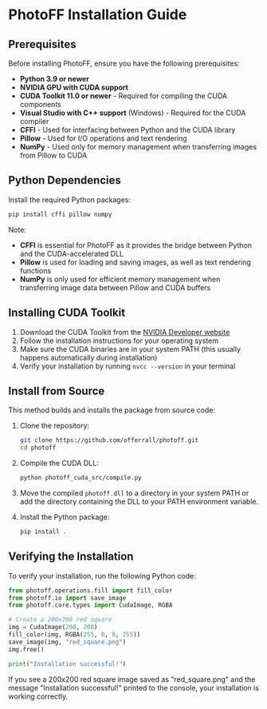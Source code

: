 # PhotoFF Installation Guide

## Prerequisites

Before installing PhotoFF, ensure you have the following prerequisites:

- **Python 3.9 or newer**
- **NVIDIA GPU with CUDA support**
- **CUDA Toolkit 11.0 or newer** - Required for compiling the CUDA components
- **Visual Studio with C++ support** (Windows) - Required for the CUDA compiler
- **CFFI** - Used for interfacing between Python and the CUDA library
- **Pillow** - Used for I/O operations and text rendering
- **NumPy** - Used only for memory management when transferring images from Pillow to CUDA

## Python Dependencies

Install the required Python packages:

```bash
pip install cffi pillow numpy
```

Note:
- **CFFI** is essential for PhotoFF as it provides the bridge between Python and the CUDA-accelerated DLL
- **Pillow** is used for loading and saving images, as well as text rendering functions
- **NumPy** is only used for efficient memory management when transferring image data between Pillow and CUDA buffers

## Installing CUDA Toolkit

1. Download the CUDA Toolkit from the [NVIDIA Developer website](https://developer.nvidia.com/cuda-downloads)
2. Follow the installation instructions for your operating system
3. Make sure the CUDA binaries are in your system PATH (this usually happens automatically during installation)
4. Verify your installation by running `nvcc --version` in your terminal

## Install from Source

This method builds and installs the package from source code:

1. Clone the repository:
   ```bash
   git clone https://github.com/offerrall/photoff.git
   cd photoff
   ```

2. Compile the CUDA DLL:
   ```bash
   python photoff_cuda_src/compile.py
   ```

3. Move the compiled `photoff.dll` to a directory in your system PATH or add the directory containing the DLL to your PATH environment variable.

4. Install the Python package:
   ```bash
   pip install .
   ```

## Verifying the Installation

To verify your installation, run the following Python code:

```python
from photoff.operations.fill import fill_color
from photoff.io import save_image
from photoff.core.types import CudaImage, RGBA

# Create a 200x200 red square
img = CudaImage(200, 200)
fill_color(img, RGBA(255, 0, 0, 255))
save_image(img, "red_square.png")
img.free()

print("Installation successful!")
```

If you see a 200x200 red square image saved as "red_square.png" and the message "Installation successful!" printed to the console, your installation is working correctly.
